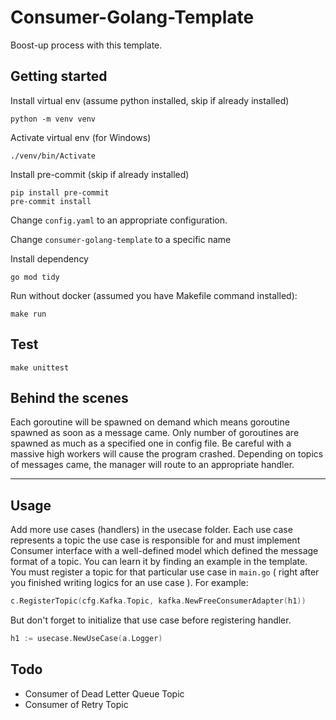 # Consumer-Golang-Template
Boost-up process with this template.

## Getting started

Install virtual env (assume python installed, skip if already installed)
```shell
python -m venv venv
```

Activate virtual env (for Windows)
```shell
./venv/bin/Activate
```

Install pre-commit (skip if already installed)
```shell
pip install pre-commit
pre-commit install
```

Change ```config.yaml``` to an appropriate configuration.

Change ```consumer-golang-template``` to a specific name

Install dependency
```shell
go mod tidy
```

Run without docker (assumed you have Makefile command installed):
```shell
make run
```

## Test

``` shell
make unittest
 ```

## Behind the scenes
Each goroutine will be spawned on demand which means goroutine spawned as soon as a message came. Only number of goroutines are spawned as much as a specified one in config file. Be careful with a massive high workers will cause the program crashed. Depending on topics of messages came, the manager will route to an appropriate handler.

***

## Usage
Add more use cases (handlers) in the usecase folder. Each use case represents a topic the use case is responsible for and must implement Consumer interface with a well-defined model which defined the message format of a topic.
You can learn it by finding an example in the template. You must register a topic for that particular use case in ``` main.go ``` ( right after you finished writing logics for an use case ). For example:
```go
c.RegisterTopic(cfg.Kafka.Topic, kafka.NewFreeConsumerAdapter(h1))
```
But don't forget to initialize that use case before registering handler.
```go
h1 := usecase.NewUseCase(a.Logger)
```

## Todo
* Consumer of Dead Letter Queue Topic
* Consumer of Retry Topic
